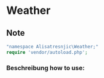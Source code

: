 # Weather

## Note
```php
"namespace Alisatresnjic\Weather;"
require 'vendor/autoload.php';
```

### Beschreibung how to use:

